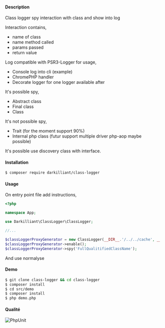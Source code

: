 #### Description

Class logger spy interaction with class and show into log

Interaction contains,
- name of class
- name method called
- params passed
- return value

Log compatible with PSR3-Logger for usage,
- Console log into cli (example)
- ChromePHP handler
- Decorate logger for one logger available after

It's possible spy,
- Abstract class
- Final class
- Class

It's not possible spy,
- Trait (for the moment support 90%)
- Internal php class (futur support multiple driver php-aop maybe possible)

It's possible use discovery class with interface.

#### Installation

```bash
$ composer require darkilliant/class-logger
```

#### Usage

On entry point file add instructions,

```php
<?php

namespace App;

use Darkilliant\ClassLogger\ClassLogger;

//...

$classLoggerProxyGenerator = new ClassLogger(__DIR__.'/../../cache', __DIR__.'/vendor/autoload.php');
$classLoggerProxyGenerator->enable();
$classLoggerProxyGenerator->spy('FullQualitifiedClassName');
```

And use normalyse

#### Demo

```bash
$ git clone class-logger && cd class-logger
$ composer install
$ cd src/demo
$ composer install
$ php demo.php 
```

#### Qualité

![PhpUnit](https://travis-ci.org/jean-pasqualini/class-logger-proxy.svg?branch=master)